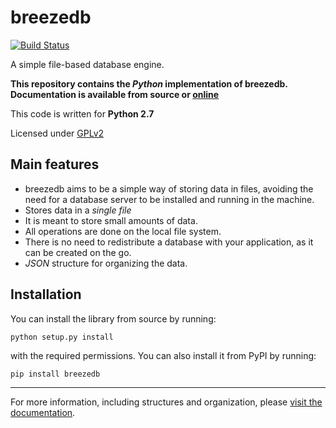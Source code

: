 breezedb
========

[![Build Status](https://travis-ci.org/RMed/breezedb_python.png)](https://travis-ci.org/RMed/breezedb_python)

A simple file-based database engine.

**This repository contains the *Python* implementation of breezedb. Documentation is available from source or [online](http://pythonhosted.org/breezedb)**

This code is written for **Python 2.7**

Licensed under [GPLv2](http://www.gnu.org/licenses/gpl-2.0.html)

## Main features

- breezedb aims to be a simple way of storing data in files, avoiding the need for a database server to be installed and running in the machine.
- Stores data in a *single file*
- It is meant to store small amounts of data.
- All operations are done on the local file system.
- There is no need to redistribute a database with your application, as it can be created on the go.
- *JSON* structure for organizing the data.

## Installation

You can install the library from source by running:

```
python setup.py install
```

with the required permissions. You can also install it from PyPI by running:

```
pip install breezedb
```

---

For more information, including structures and organization, please [visit the documentation](http://pythonhosted.org/breezedb).
